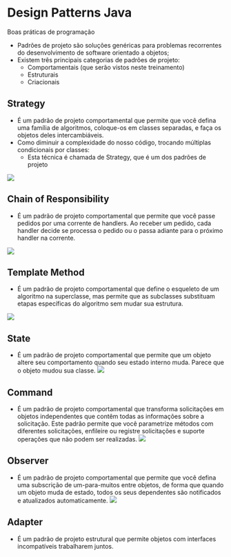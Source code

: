 # Design Patterns Java
Boas práticas de programação

- Padrões de projeto são soluções genéricas para problemas recorrentes do desenvolvimento de software orientado a objetos;
- Existem três principais categorias de padrões de projeto:
  - Comportamentais (que serão vistos neste treinamento)
  - Estruturais
  - Criacionais

## Strategy
- É um padrão de projeto comportamental que permite que você defina uma família de algoritmos, coloque-os em classes separadas, e faça os objetos deles intercambiáveis.
- Como diminuir a complexidade do nosso código, trocando múltiplas condicionais por classes:
    - Esta técnica é chamada de Strategy, que é um dos padrões de projeto

![](https://refactoring.guru/images/patterns/diagrams/strategy/solution.png)

## Chain of Responsibility
- É um padrão de projeto comportamental que permite que você passe pedidos por uma corrente de handlers. Ao receber um pedido, cada handler decide se processa o pedido ou o passa adiante para o próximo handler na corrente.

![](https://refactoring.guru/images/patterns/diagrams/chain-of-responsibility/solution1-pt-br.png)

## Template Method
- É um padrão de projeto comportamental que define o esqueleto de um algoritmo na superclasse, mas permite que as subclasses substituam etapas específicas do algoritmo sem mudar sua estrutura.

![](https://refactoring.guru/images/patterns/diagrams/template-method/structure.png?id=924692f994bff6578d8408d90f6fc459)

## State
- É um padrão de projeto comportamental que permite que um objeto altere seu comportamento quando seu estado interno muda. Parece que o objeto mudou sua classe.
![](https://refactoring.guru/images/patterns/diagrams/state/problem2-pt-br.png)

## Command
- É um padrão de projeto comportamental que transforma solicitações em objetos independentes que contêm todas as informações sobre a solicitação. Este padrão permite que você parametrize métodos com diferentes solicitações, enfileire ou registre solicitações e suporte operações que não podem ser realizadas.
![](https://refactoring.guru/images/patterns/diagrams/command/solution2-pt-br.png)

## Observer
- É um padrão de projeto comportamental que permite que você defina uma subscrição de um-para-muitos entre objetos, de forma que quando um objeto muda de estado, todos os seus dependentes são notificados e atualizados automaticamente.
![](https://refactoring.guru/images/patterns/diagrams/observer/solution1-pt-br.png)

## Adapter
- É um padrão de projeto estrutural que permite objetos com interfaces incompatíveis trabalharem juntos.
